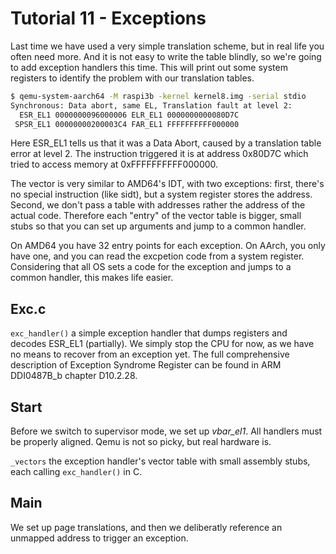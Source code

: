 Tutorial 11 - Exceptions
========================

Last time we have used a very simple translation scheme, but in real life you often need more. And it is not
easy to write the table blindly, so we're going to add exception handlers this time. This will print out some
system registers to identify the problem with our translation tables.

```sh
$ qemu-system-aarch64 -M raspi3b -kernel kernel8.img -serial stdio
Synchronous: Data abort, same EL, Translation fault at level 2:
  ESR_EL1 0000000096000006 ELR_EL1 0000000000080D7C
 SPSR_EL1 00000000200003C4 FAR_EL1 FFFFFFFFFF000000
```

Here ESR_EL1 tells us that it was a Data Abort, caused by a translation table error at level 2. The instruction
triggered it is at address 0x80D7C which tried to access memory at 0xFFFFFFFFFF000000.

The vector is very similar to AMD64's IDT, with two exceptions: first, there's no special instruction (like sidt),
but a system register stores the address. Second, we don't pass a table with addresses rather the address of the
actual code. Therefore each "entry" of the vector table is bigger, small stubs so that you can set up arguments
and jump to a common handler.

On AMD64 you have 32 entry points for each exception. On AArch, you only have one, and you can read the excpetion
code from a system register. Considering that all OS sets a code for the exception and jumps to a common handler,
this makes life easier.

Exc.c
-----

`exc_handler()` a simple exception handler that dumps registers and decodes ESR_EL1 (partially). We simply stop
the CPU for now, as we have no means to recover from an exception yet. The full comprehensive description of
Exception Syndrome Register can be found in ARM DDI0487B_b chapter D10.2.28.

Start
-----

Before we switch to supervisor mode, we set up *vbar_el1*. All handlers must be properly aligned.
Qemu is not so picky, but real hardware is.

`_vectors` the exception handler's vector table with small assembly stubs, each calling `exc_handler()` in C.

Main
----

We set up page translations, and then we deliberatly reference an unmapped address to trigger an exception.

